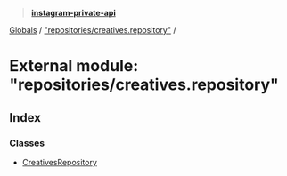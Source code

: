 > **[instagram-private-api](../README.md)**

[Globals](../globals.md) / ["repositories/creatives.repository"](_repositories_creatives_repository_.md) /

# External module: "repositories/creatives.repository"

## Index

### Classes

* [CreativesRepository](../classes/_repositories_creatives_repository_.creativesrepository.md)